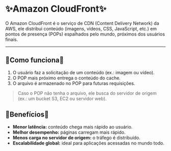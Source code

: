 # ✨Amazon CloudFront✨

O Amazon CloudFront é o serviço de CDN (Content Delivery Network) da AWS, ele distribui conteúdo (imagens, vídeos, CSS, JavaScript, etc.) em pontos de presença (POPs) espalhados pelo mundo, próximos dos usuários finais.

---

## 🌸Como funciona🌸
01. O usuário faz a solicitação de um conteúdo (ex.: imagem ou vídeo).
02. O POP mais próximo entrega o conteúdo do cache.
03. O arquivo é armazenado no POP para futuras requisições.

> Caso o POP não tenha o arquivo, ele busca do servidor de origem (ex.: um bucket S3, EC2 ou servidor web).


## 🌸Benefícios🌸
- **Menor latência:** conteúdo chega mais rápido ao usuário.
- **Melhor desempenho:** páginas carregam mais rápido.
- **Menos carga no servidor de origem:** o tráfego é distribuído.
- **Escalabilidade global:** ideal para aplicações acessadas no mundo todo.
